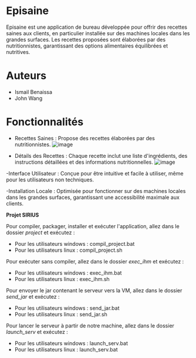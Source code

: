 # Episaine

Episaine est une application de bureau développée pour offrir des recettes saines aux clients, en particulier installée sur des machines locales dans les grandes surfaces. Les recettes proposées sont élaborées par des nutritionnistes, garantissant des options alimentaires équilibrées et nutritives.

# Auteurs
- Ismail Benaissa 
- John Wang

# Fonctionnalités
- Recettes Saines : Propose des recettes élaborées par des nutritionnistes.
![image](https://github.com/benaissa6449/EPISAINE-/assets/119406636/31a39a36-e9b7-486b-a825-8d38c10d6e5e)

- Détails des Recettes : Chaque recette inclut une liste d'ingrédients, des instructions détaillées et des informations nutritionnelles.
![image](https://github.com/benaissa6449/EPISAINE-/assets/119406636/c363d075-6ac2-47ae-a595-698d0a04fbb6)

-Interface Utilisateur : Conçue pour être intuitive et facile à utiliser, même pour les utilisateurs non techniques.

-Installation Locale : Optimisée pour fonctionner sur des machines locales dans les grandes surfaces, garantissant une accessibilité maximale aux clients.

**Projet SIRIUS**

Pour compiler, packager, installer et exécuter l'application, allez dans le dossier _project_ et exécutez :
- Pour les utilisateurs windows : compil_project.bat
- Pour les utilisateurs linux : compil_project.sh

Pour exécuter sans compiler, allez dans le dossier _exec_ihm_ et exécutez :
- Pour les utilisateurs windows : exec_ihm.bat
- Pour les utilisateurs linux : exec_ihm.sh

Pour envoyer le jar contenant le serveur vers la VM, allez dans le dossier _send_jar_ et exécutez :
- Pour les utilisateurs windows : send_jar.bat
- Pour les utilisateurs linux : send_jar.sh

Pour lancer le serveur à partir de notre machine, allez dans le dossier _launch_serv_ et exécutez :
- Pour les utilisateurs windows : launch_serv.bat
- Pour les utilisateurs linux : launch_serv.bat
